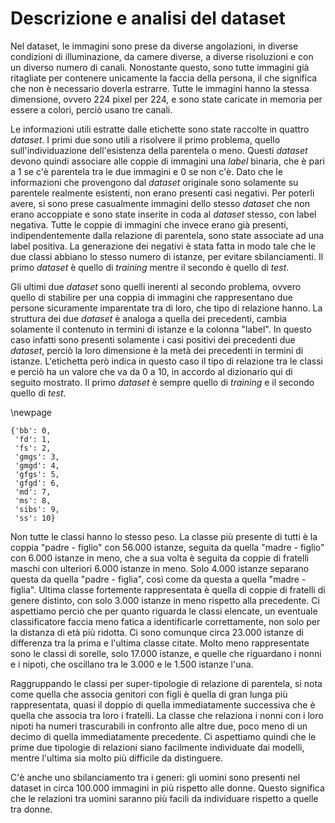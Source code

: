 # Descrizione e analisi del dataset

Nel dataset, le immagini sono prese da diverse angolazioni, in diverse condizioni di illuminazione, da camere diverse, a diverse risoluzioni e con un diverso numero di canali. Nonostante questo, sono tutte immagini già ritagliate per contenere unicamente la faccia della persona, il che significa che non è necessario doverla estrarre.
Tutte le immagini hanno la stessa dimensione, ovvero 224 pixel per 224, e sono state caricate in memoria per essere a colori, perciò usano tre canali.

Le informazioni utili estratte dalle etichette sono state raccolte in quattro *dataset*.
I primi due sono utili a risolvere il primo problema, quello sull'individuazione dell'esistenza della parentela o meno. Questi *dataset* devono quindi associare alle coppie di immagini una _label_ binaria, che è pari a 1 se c'è parentela tra le due immagini e 0 se non c'è. Dato che le informazioni che provengono dal *dataset* originale sono solamente su parentele realmente esistenti, non erano presenti casi negativi. Per poterli avere, si sono prese casualmente immagini dello stesso *dataset* che non erano accoppiate e sono state inserite in coda al *dataset* stesso, con label negativa. Tutte le coppie di immagini che invece erano già presenti, indipendentemente dalla relazione di parentela, sono state associate ad una label positiva. La generazione dei negativi è stata fatta in modo tale che le due classi abbiano lo stesso numero di istanze, per evitare sbilanciamenti. Il primo *dataset* è quello di *training* mentre il secondo è quello di *test*.

Gli ultimi due *dataset* sono quelli inerenti al secondo problema, ovvero quello di stabilire per una coppia di immagini che rappresentano due persone sicuramente imparentate tra di loro, che tipo di relazione hanno. La struttura dei due *dataset* è analoga a quella dei precedenti, cambia solamente il contenuto in termini di istanze e la colonna "label". In questo caso infatti sono presenti solamente i casi positivi dei precedenti due *dataset*, perciò la loro dimensione è la metà dei precedenti in termini di istanze. L'etichetta però indica in questo caso il tipo di relazione tra le classi e perciò ha un valore che va da 0 a 10, in accordo al dizionario qui di seguito mostrato. Il primo *dataset* è sempre quello di *training* e il secondo quello di *test*.

\newpage

```{#lst:captionAttr .python caption="Dizionario che associa ciascuna classe con la corrispondente etichetta numerica"}
{'bb': 0,
 'fd': 1,
 'fs': 2,
 'gmgs': 3,
 'gmgd': 4,
 'gfgs': 5,
 'gfgd': 6,
 'md': 7,
 'ms': 8,
 'sibs': 9,
 'ss': 10}
```

Non tutte le classi hanno lo stesso peso. La classe più presente di tutti è la coppia "padre - figlio" con 56.000 istanze, seguita da quella "madre - figlio" con 6.000 istanze in meno, che a sua volta è seguita da coppie di fratelli maschi con ulteriori 6.000 istanze in meno. Solo 4.000 istanze separano questa da quella "padre - figlia", così come da questa a quella "madre - figlia". Ultima classe fortemente rappresentata è quella di coppie di fratelli di genere distinto, con solo 3.000 istanze in meno rispetto alla precedente. Ci aspettiamo perciò che per quanto riguarda le classi elencate, un eventuale classificatore faccia meno fatica a identificarle correttamente, non solo per la distanza di età più ridotta. Ci sono comunque circa 23.000 istanze di differenza tra la prima e l'ultima classe citate. Molto meno rappresentate sono le classi di sorelle, solo 17.000 istanze, e quelle che riguardano i nonni e i nipoti, che oscillano tra le 3.000 e le 1.500 istanze l'una.

Raggruppando le classi per super-tipologie di relazione di parentela, si nota come quella che associa genitori con figli è quella di gran lunga più rappresentata, quasi il doppio di quella immediatamente successiva che è quella che associa tra loro i fratelli. La classe che relaziona i nonni con i loro nipoti ha numeri trascurabili in confronto alle altre due, poco meno di un decimo di quella immediatamente precedente. Ci aspettiamo quindi che le prime due tipologie di relazioni siano facilmente individuate dai modelli, mentre l'ultima sia molto più difficile da distinguere.

C'è anche uno sbilanciamento tra i generi: gli uomini sono presenti nel dataset in circa 100.000 immagini in più rispetto alle donne. Questo significa che le relazioni tra uomini saranno più facili da individuare rispetto a quelle tra donne.

